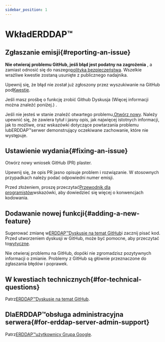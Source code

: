 ```yaml
---
sidebar_position: 1
---
```


# WkładERDDAP™
## Zgłaszanie emisji{#reporting-an-issue} 
 **Nie otwieraj problemu GitHub, jeśli błąd jest podatny na zagrożenia** , a zamiast odnosić się do naszego[polityka bezpieczeństwa](https://github.com/erddap/erddap?tab=security-ov-file). Wszelkie wrażliwe kwestie zostaną usunięte z publicznego nadajnika.

Upewnij się, że błąd nie został już zgłoszony przez wyszukiwanie na GitHub pod[Kwestie](https://github.com/ERDDAP/erddap/issues).

Jeśli masz prośbę o funkcję zrobić Github Dyskusja (Więcej informacji można znaleźć poniżej.) .

Jeśli nie jesteś w stanie znaleźć otwartego problemu,[Otwórz nowy](https://github.com/ERDDAP/erddap/issues/new). Należy upewnić się, że zawiera tytuł i jasny opis, jak najwięcej istotnych informacji, jak to możliwe, oraz wskazówki dotyczące powtarzania problemu lubERDDAP™serwer demonstrujący oczekiwane zachowanie, które nie występuje.
## Ustawienie wydania{#fixing-an-issue} 
Otwórz nowy wniosek GitHub (PR) plaster.

Upewnij się, że opis PR jasno opisuje problem i rozwiązanie. W stosownych przypadkach należy podać odpowiedni numer emisji.

Przed złożeniem, proszę przeczytać[Przewodnik dla programistów](/docs/contributing/programmer-guide)wskazówki, aby dowiedzieć się więcej o konwencjach kodowania.
## Dodawanie nowej funkcji{#adding-a-new-feature} 
Sugerować zmianę w[ERDDAP™Dyskusje na temat GitHub](https://github.com/ERDDAP/erddap/discussions)i zacznij pisać kod. Przed utworzeniem dyskusji w GitHub, może być pomocne, aby przeczytać to[wytyczne](https://github.com/ERDDAP/erddap/discussions/93#discussion-4920427).

Nie otwieraj problemu na GitHub, dopóki nie zgromadzisz pozytywnych informacji o zmianie. Problemy z GitHub są głównie przeznaczone do zgłaszania błędów i poprawek.
## W kwestiach technicznych{#for-technical-questions} 
Patrz[ERDDAP™Dyskusje na temat GitHub](https://github.com/ERDDAP/erddap/discussions).
## DlaERDDAP™obsługa administracyjna serwera{#for-erddap-server-admin-support} 
Patrz[ERDDAP™użytkownicy Grupa Google](https://groups.google.com/g/erddap).
